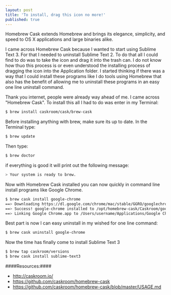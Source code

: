 ```yaml
---
layout: post
title: 'To install, drag this icon no more!'
published: true
---
```


Homebrew Cask extends Homebrew and brings its elegance, simplicity, and speed to OS X applications and large binaries alike.

I came across Homebrew Cask because I wanted to start using Sublime Text 3. For that I needed to uninstall Sublime Text 2. To do that all I could find to do was to take the icon and drag it into the trash can. I do not know how thuo this process is or even understood the installing process of dragging the icon into the Application folder. I started thinking if there was a way that I could install these programs like I do tools using Homebrew that also has the benefit of allowing me to uninstall these programs in an easy one line uninstall command.

Thank you internet, people were already way ahead of me. I came across "Homebrew Cask". To install this all I had to do was enter in my Terminal:
```bash
$ brew install caskroom/cask/brew-cask
```
Before installing anything with brew, make sure its up to date. In the Terminal type:
```bash
$ brew update
```
Then type:
```bash
$ brew doctor
```
if everything is good it will print out the following message:
```bash
> Your system is ready to brew.
```
Now with Homebrew Cask installed you can now quickly in command line install programs like Google Chrome.
```bash
$ brew cask install google-chrome
==> Downloading https://dl.google.com/chrome/mac/stable/GGRO/googlechrome.dmg
==> Success! google-chrome installed to /opt/homebrew-cask/Caskroom/google-chrome/stable-channel
==> Linking Google Chrome.app to /Users/username/Applications/Google Chrome.app
```
Best part is now I can easy uninstall in my wished for one line command:
```bash
$ brew cask uninstall google-chrome
```
Now the time has finally come to install Sublime Text 3
```bash
$ brew tap caskroom/versions
$ brew cask install sublime-text3
```


####Resources:####
* http://caskroom.io/
* https://github.com/caskroom/homebrew-cask
* https://github.com/caskroom/homebrew-cask/blob/master/USAGE.md

